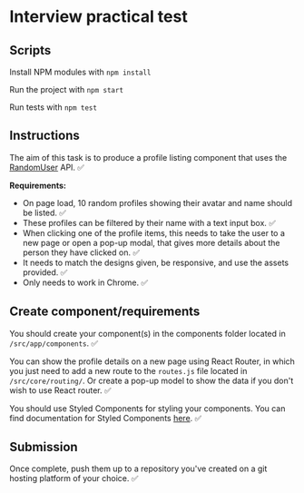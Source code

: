 # Interview practical test

## Scripts

Install NPM modules with `npm install`

Run the project with `npm start`

Run tests with `npm test`

## Instructions

The aim of this task is to produce a profile listing component that uses the [RandomUser](https://randomuser.me/) API. ✅

**Requirements:**

-   On page load, 10 random profiles showing their avatar and name should be listed. ✅
-   These profiles can be filtered by their name with a text input box. ✅
-   When clicking one of the profile items, this needs to take the user to a new page or open a pop-up modal, that gives more details about the person they have clicked on. ✅
-   It needs to match the designs given, be responsive, and use the assets provided. ✅
-   Only needs to work in Chrome. ✅

## Create component/requirements

You should create your component(s) in the components folder located in `/src/app/components`. ✅

You can show the profile details on a new page using React Router, in which you just need to add a new route to the `routes.js` file located in `/src/core/routing/`. Or create a pop-up model to show the data if you don't wish to use React router. ✅

You should use Styled Components for styling your components. You can find documentation for Styled Components [here](https://styled-components.com/). ✅

## Submission

Once complete, push them up to a repository you've created on a git hosting platform of your choice. ✅
